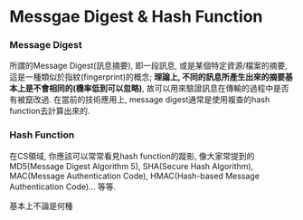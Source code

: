 # Messgae Digest & Hash Function

### Message Digest

所謂的Message Digest\(訊息摘要\), 即一段訊息, 或是某個特定資源/檔案的摘要, 這是一種類似於指紋\(fingerprint\)的概念; **理論上, 不同的訊息所產生出來的摘要基本上是不會相同的\(機率低到可以忽略\)**, 故可以用來驗證訊息在傳輸的過程中是否有被竄改過. 在當前的技術應用上, message digest通常是使用複查的hash function去計算出來的.

### Hash Function

在CS領域, 你應該可以常常看見hash function的蹤影, 像大家常提到的MD5\(Message Digest Algorithm 5\), SHA\(Secure Hash Algorithm\), MAC\(Message Authentication Code\), HMAC\(Hash-based Message Authentication Code\)... 等等.

基本上不論是何種

